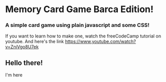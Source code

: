 # Memory Card Game Barca Edition!

### A simple card game using plain javascript and some CSS!

If you want to learn how to make one, watch the freeCodeCamp tutorial on youtube.
And here's the link https://www.youtube.com/watch?v=ZniVgo8U7ek

## Hello there!

I'm here
